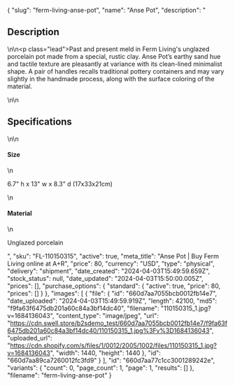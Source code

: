{
  "slug": "ferm-living-anse-pot",
  "name": "Anse Pot",
  "description": "<h2>Description</h2>\n<!-- split -->\n<p class=\"lead\">Past and present meld in Ferm Living's unglazed porcelain pot made from a special, rustic clay. Anse Pot’s earthy sand hue and tactile texture are pleasantly at variance with its clean-lined minimalist shape. A pair of handles recalls traditional pottery containers and may vary slightly in the handmade process, along with the surface coloring of the material.</p>\n<!-- split -->\n<h2>Specifications</h2>\n<!-- split -->\n<h4>Size</h4>\n<p>6.7\" h x 13\" w x 8.3\" d (17x33x21cm)</p>\n<h4>Material</h4>\n<p>Unglazed porcelain</p>",
  "sku": "FL-110150315",
  "active": true,
  "meta_title": "Anse Pot | Buy Ferm Living online at A+R",
  "price": 80,
  "currency": "USD",
  "type": "physical",
  "delivery": "shipment",
  "date_created": "2024-04-03T15:49:59.659Z",
  "stock_status": null,
  "date_updated": "2024-04-03T15:50:00.005Z",
  "prices": [],
  "purchase_options": {
    "standard": {
      "active": true,
      "price": 80,
      "prices": []
    }
  },
  "images": [
    {
      "file": {
        "id": "660d7aa7055bcb0012fb14e7",
        "date_uploaded": "2024-04-03T15:49:59.919Z",
        "length": 42100,
        "md5": "f9fa63f6475db201a60c84a3bf14dc40",
        "filename": "110150315_1.jpg?v=1684136043",
        "content_type": "image/jpeg",
        "url": "https://cdn.swell.store/b2sdemo_test/660d7aa7055bcb0012fb14e7/f9fa63f6475db201a60c84a3bf14dc40/110150315_1.jpg%3Fv%3D1684136043",
        "uploaded_url": "https://cdn.shopify.com/s/files/1/0012/2005/1002/files/110150315_1.jpg?v=1684136043",
        "width": 1440,
        "height": 1440
      },
      "id": "660d7aa89ca7260012fc3fd9"
    }
  ],
  "id": "660d7aa77c1cc3001289242e",
  "variants": {
    "count": 0,
    "page_count": 1,
    "page": 1,
    "results": []
  },
  "filename": "ferm-living-anse-pot"
}